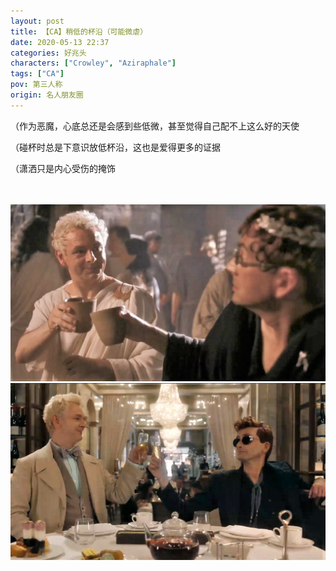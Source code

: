 ```yaml
---
layout: post
title: 【CA】稍低的杯沿（可能微虐）
date: 2020-05-13 22:37
categories: 好兆头
characters: ["Crowley", "Aziraphale"]
tags: ["CA"]
pov: 第三人称
origin: 名人朋友圈
---
```


（作为恶魔，心底总还是会感到些低微，甚至觉得自己配不上这么好的天使

（碰杯时总是下意识放低杯沿，这也是爱得更多的证据

（潇洒只是内心受伤的掩饰

<br><br>
![](https://raw.githubusercontent.com/junesirius/junesirius.github.io/master/assets/images/mrpyq/2020-05-13-CA-Lower-cup-edge-1.jpg)
<br>
![](https://raw.githubusercontent.com/junesirius/junesirius.github.io/master/assets/images/mrpyq/2020-05-13-CA-Lower-cup-edge-2.jpg)
